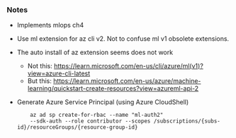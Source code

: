 ### Notes
* Implements mlops ch4
* Use ml extension for az cli v2. Not to confuse ml v1 obsolete extensions.

* The auto install of az extension seems does not work
   * Not this: https://learn.microsoft.com/en-us/cli/azure/ml(v1)?view=azure-cli-latest
  * But this: https://learn.microsoft.com/en-us/azure/machine-learning/quickstart-create-resources?view=azureml-api-2

* Generate Azure Service Principal (using Azure CloudShell)
    ``` 
        az ad sp create-for-rbac --name "ml-auth2" 
        --sdk-auth --role contributor --scopes /subscriptions/{subs-id}/resourceGroups/{resource-group-id}
    ```